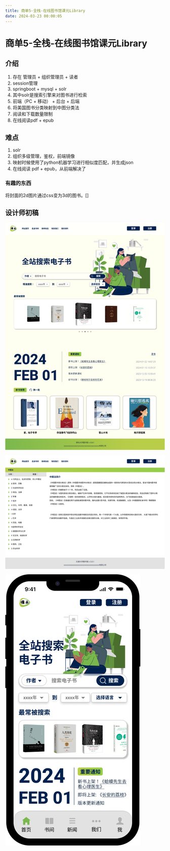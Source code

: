 ```yaml
---
title: 商单5-全栈-在线图书馆课元Library
date: 2024-03-23 00:00:05
---
```


# 商单5-全栈-在线图书馆课元Library

## 介绍

1. 存在 管理员 + 组织管理员 + 读者
2. session管理
3. springboot + mysql + solr
4. 其中solr是搜索引擎来对图书进行检索
5. 前端（PC + 移动） + 后台 + 后端
6. 将美国图书分类映射到中图分类法
7. 阅读和下载数量限制
8. 在线阅读pdf + epub

## 难点
1. solr
2. 组织多级管理，鉴权，前端镜像
3. 映射时候使用了python机器学习进行相似度匹配，并生成json
4. 在线阅读 pdf + epub，从前端解决了

### 有趣的东西
将封面的2d图片通过css变为3d的图书。[]

## 设计师初稿
![alt text](attachments/商单5-全栈-在线图书馆课元Library/image.png)

![alt text](attachments/商单5-全栈-在线图书馆课元Library/image-2.png)

![alt text](attachments/商单5-全栈-在线图书馆课元Library/image-1.png)